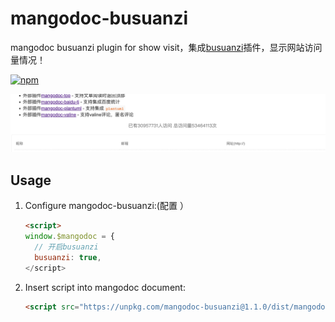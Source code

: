 # mangodoc-busuanzi
mangodoc busuanzi plugin for show visit，集成[busuanzi](https://busuanzi.ibruce.info/)插件，显示网站访问量情况！

[![npm](https://img.shields.io/npm/v/mangodoc-plugin-toc.svg?style=flat-square)](https://www.npmjs.com/package/mangodoc-busuanzi)

![示例](demo.png)


## Usage
1. Configure mangodoc-busuanzi:(配置 ）

    ```html
    <script>
    window.$mangodoc = {
      // 开启busuanzi
      busuanzi: true,
    </script>
    ```

2. Insert script into mangodoc document:

    ```html
    <script src="https://unpkg.com/mangodoc-busuanzi@1.1.0/dist/mangodoc-busuanzi.min.js"></script>
    ```
